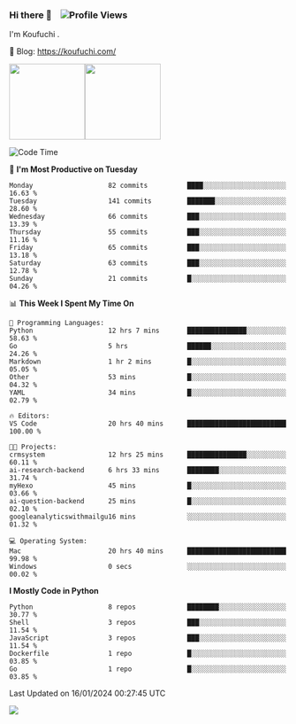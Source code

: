 ### Hi there 👋 &nbsp;&nbsp; ![Profile Views](https://komarev.com/ghpvc/?username=Koufuchi&base=200)

I'm Koufuchi . 

📔 Blog: <https://koufuchi.com/>

<img align="" height="137px" src="https://github-readme-stats-seven-nu-30.vercel.app/api?username=Koufuchi&hide=issues,contribs&show_icons=true&line_height=21&theme=radical&locale=en" /><img align="" height="137px" src="https://github-readme-stats-seven-nu-30.vercel.app/api/top-langs/?username=Koufuchi&layout=compact&hide=blade,html,css,pug,scss&theme=radical&locale=en" />

<!--START_SECTION:waka-->
![Code Time](http://img.shields.io/badge/Code%20Time-263%20hrs%2015%20mins-blue)

📅 **I'm Most Productive on Tuesday** 

```text
Monday                   82 commits          ████░░░░░░░░░░░░░░░░░░░░░   16.63 % 
Tuesday                  141 commits         ███████░░░░░░░░░░░░░░░░░░   28.60 % 
Wednesday                66 commits          ███░░░░░░░░░░░░░░░░░░░░░░   13.39 % 
Thursday                 55 commits          ███░░░░░░░░░░░░░░░░░░░░░░   11.16 % 
Friday                   65 commits          ███░░░░░░░░░░░░░░░░░░░░░░   13.18 % 
Saturday                 63 commits          ███░░░░░░░░░░░░░░░░░░░░░░   12.78 % 
Sunday                   21 commits          █░░░░░░░░░░░░░░░░░░░░░░░░   04.26 % 
```


📊 **This Week I Spent My Time On** 

```text
💬 Programming Languages: 
Python                   12 hrs 7 mins       ███████████████░░░░░░░░░░   58.63 % 
Go                       5 hrs               ██████░░░░░░░░░░░░░░░░░░░   24.26 % 
Markdown                 1 hr 2 mins         █░░░░░░░░░░░░░░░░░░░░░░░░   05.05 % 
Other                    53 mins             █░░░░░░░░░░░░░░░░░░░░░░░░   04.32 % 
YAML                     34 mins             █░░░░░░░░░░░░░░░░░░░░░░░░   02.79 % 

🔥 Editors: 
VS Code                  20 hrs 40 mins      █████████████████████████   100.00 % 

🐱‍💻 Projects: 
crmsystem                12 hrs 25 mins      ███████████████░░░░░░░░░░   60.11 % 
ai-research-backend      6 hrs 33 mins       ████████░░░░░░░░░░░░░░░░░   31.74 % 
myHexo                   45 mins             █░░░░░░░░░░░░░░░░░░░░░░░░   03.66 % 
ai-question-backend      25 mins             █░░░░░░░░░░░░░░░░░░░░░░░░   02.10 % 
googleanalyticswithmailgu16 mins             ░░░░░░░░░░░░░░░░░░░░░░░░░   01.32 % 

💻 Operating System: 
Mac                      20 hrs 40 mins      █████████████████████████   99.98 % 
Windows                  0 secs              ░░░░░░░░░░░░░░░░░░░░░░░░░   00.02 % 
```

**I Mostly Code in Python** 

```text
Python                   8 repos             ████████░░░░░░░░░░░░░░░░░   30.77 % 
Shell                    3 repos             ███░░░░░░░░░░░░░░░░░░░░░░   11.54 % 
JavaScript               3 repos             ███░░░░░░░░░░░░░░░░░░░░░░   11.54 % 
Dockerfile               1 repo              █░░░░░░░░░░░░░░░░░░░░░░░░   03.85 % 
Go                       1 repo              █░░░░░░░░░░░░░░░░░░░░░░░░   03.85 % 
```




 Last Updated on 16/01/2024 00:27:45 UTC
<!--END_SECTION:waka-->

![](https://hit.yhype.me/github/profile?user_id=46078832)
